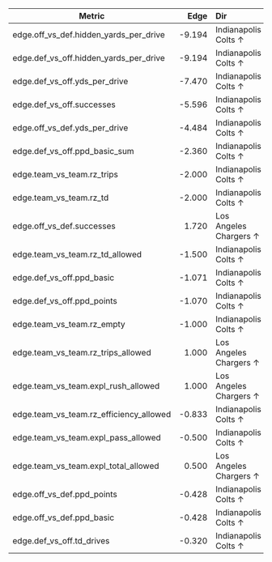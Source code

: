 | Metric | Edge | Dir |
|---|---:|:---|
| edge.off_vs_def.hidden_yards_per_drive | -9.194 | Indianapolis Colts ↑ |
| edge.def_vs_off.hidden_yards_per_drive | -9.194 | Indianapolis Colts ↑ |
| edge.def_vs_off.yds_per_drive | -7.470 | Indianapolis Colts ↑ |
| edge.def_vs_off.successes | -5.596 | Indianapolis Colts ↑ |
| edge.off_vs_def.yds_per_drive | -4.484 | Indianapolis Colts ↑ |
| edge.def_vs_off.ppd_basic_sum | -2.360 | Indianapolis Colts ↑ |
| edge.team_vs_team.rz_trips | -2.000 | Indianapolis Colts ↑ |
| edge.team_vs_team.rz_td | -2.000 | Indianapolis Colts ↑ |
| edge.off_vs_def.successes | 1.720 | Los Angeles Chargers ↑ |
| edge.team_vs_team.rz_td_allowed | -1.500 | Indianapolis Colts ↑ |
| edge.def_vs_off.ppd_basic | -1.071 | Indianapolis Colts ↑ |
| edge.def_vs_off.ppd_points | -1.070 | Indianapolis Colts ↑ |
| edge.team_vs_team.rz_empty | -1.000 | Indianapolis Colts ↑ |
| edge.team_vs_team.rz_trips_allowed | 1.000 | Los Angeles Chargers ↑ |
| edge.team_vs_team.expl_rush_allowed | 1.000 | Los Angeles Chargers ↑ |
| edge.team_vs_team.rz_efficiency_allowed | -0.833 | Indianapolis Colts ↑ |
| edge.team_vs_team.expl_pass_allowed | -0.500 | Indianapolis Colts ↑ |
| edge.team_vs_team.expl_total_allowed | 0.500 | Los Angeles Chargers ↑ |
| edge.off_vs_def.ppd_points | -0.428 | Indianapolis Colts ↑ |
| edge.off_vs_def.ppd_basic | -0.428 | Indianapolis Colts ↑ |
| edge.def_vs_off.td_drives | -0.320 | Indianapolis Colts ↑ |

